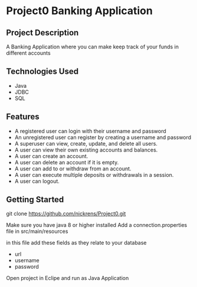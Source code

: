 # Project0 Banking Application

## Project Description
A Banking Application where you can make keep track of your funds in different accounts

## Technologies Used
* Java
* JDBC
* SQL

## Features
* A registered user can login with their username and password
* An unregistered user can register by creating a username and password 
* A superuser can view, create, update, and delete all users.
* A user can view their own existing accounts and balances. 
* A user can create an account.
* A user can delete an account if it is empty.
* A user can add to or withdraw from an account. 
* A user can execute multiple deposits or withdrawals in a session. 
* A user can logout. 

## Getting Started
git clone https://github.com/nickrens/Project0.git

Make sure you have java 8 or higher installed
Add a connection.properties file in src/main/resources

in this file add these fields as they relate to your database
* url
* username
* password
  
Open project in Eclipe and run as Java Application
